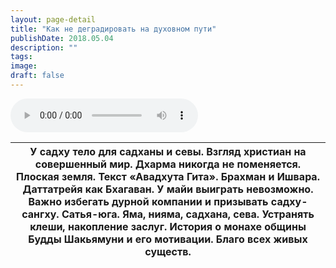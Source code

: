 ```yaml
---
layout: page-detail
title: "Как не деградировать на духовном пути"
publishDate: 2018.05.04
description: ""
tags:
image:
draft: false
---
```


<audio title="2018.05.04 - Как не деградировать на духовном пути.mp3" src="/upload/iblock/8f6/8f610721ffebe7eff05be69a0d02d97a.mp3" controls=""></audio>

| У садху тело для садханы и севы. Взгляд христиан на совершенный мир. Дхарма никогда не поменяется. Плоская земля.  Текст «Авадхута Гита». Брахман и Ишвара. Даттатрейя как Бхагаван. У майи выиграть невозможно. Важно избегать дурной компании и призывать садху-сангху. Сатья-юга. Яма, нияма, садхана, сева. Устранять клеши, накопление заслуг. История о монахе общины Будды Шакьямуни и его мотивации. Благо всех живых существ. |
| -------------------------------------------------------------------------------------------------------------------------------------------------------------------------------------------------------------------------------------------------------------------------------------------------------------------------------------------------------------------------------------------------------------------------------------- |

  
